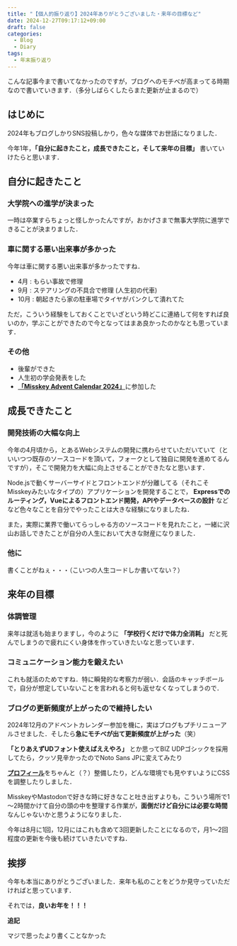 ```yaml
---
title: "【個人的振り返り】2024年ありがとうございました・来年の目標など"
date: 2024-12-27T09:17:12+09:00
draft: false
categories:
  - Blog
  - Diary
tags: 
  - 年末振り返り
---
```


こんな記事今まで書いてなかったのですが，ブログへのモチベが高まってる時期なので書いていきます．（多分しばらくしたらまた更新が止まるので）

## はじめに

2024年もブログしかりSNS投稿しかり，色々な媒体でお世話になりました．

今年1年，**「自分に起きたこと，成長できたこと，そして来年の目標」** 書いていけたらと思います．

## 自分に起きたこと

### 大学院への進学が決まった

一時は卒業すらちょっと怪しかったんですが，おかげさまで無事大学院に進学できることが決まりました．

### 車に関する悪い出来事が多かった

今年は車に関する悪い出来事が多かったですね．

- 4月 : もらい事故で修理
- 9月 : ステアリングの不具合で修理 (人生初の代車)
- 10月 : 朝起きたら家の駐車場でタイヤがパンクして潰れてた

ただ，こういう経験をしておくことでいざという時どこに連絡して何をすれば良いのか，学ぶことができたので今となってはまあ良かったのかなとも思っています．

### その他

- 後輩ができた
- 人生初の学会発表をした
- [**「Misskey Advent Calendar 2024」**](/post/202412_01/)に参加した

## 成長できたこと

### 開発技術の大幅な向上

今年の4月頃から，とあるWebシステムの開発に携わらせていただいていて（といいつつ既存のソースコードを頂いて，フォークとして独自に開発を進めてるんですが），そこで開発力を大幅に向上させることができたなと思います．

Node.jsで動くサーバーサイドとフロントエンドが分離してる（それこそMisskeyみたいなタイプの）アプリケーションを開発することで， **Expressでのルーティング，Vueによるフロントエンド開発，APIやデータベースの設計** などなど色々なことを自分でやったことは大きな経験になりましたね．

また，実際に業界で働いてらっしゃる方のソースコードを見れたこと，一緒に沢山お話しできたことが自分の人生において大きな財産になりました．

### 他に

書くことがねぇ・・・（こいつの人生コードしか書いてない？）

## 来年の目標

### 体調管理

来年は就活も始まりますし，今のように **「学校行くだけで体力全消耗」** だと死んでしまうので疲れにくい身体を作っていきたいなと思っています．

### コミュニケーション能力を鍛えたい

これも就活のためですね．特に瞬発的な考察力が弱い．会話のキャッチボールで，自分が想定していないことを言われると何も返せなくなってしまうので．

### ブログの更新頻度が上がったので維持したい

2024年12月のアドベントカレンダー参加を機に，実はブログもプチリニューアルさせました．そしたら**急にモチベが出て更新頻度が上がった**（笑）

**「とりあえずUDフォント使えばええやろ」** とか思ってBIZ UDPゴシックを採用してたら，クッソ見辛かったのでNoto Sans JPに変えてみたり

[**プロフィール**](/profile/)をちゃんと（？）整備したり，どんな環境でも見やすいようにCSSを調整したりしました．

MisskeyやMastodonで好きな時に好きなこと吐き出すよりも，こういう場所で1～2時間かけて自分の頭の中を整理する作業が，**面倒だけど自分には必要な時間** なんじゃないかと思うようになりました．

今年は8月に1回，12月にはこれも含めて3回更新したことになるので，月1～2回程度の更新を今後も続けていきたいですね．

## 挨拶

今年も本当にありがとうございました．来年も私のことをどうか見守っていただければと思っています．

それでは，**良いお年を！！！**

**追記**

マジで思ったより書くことなかった